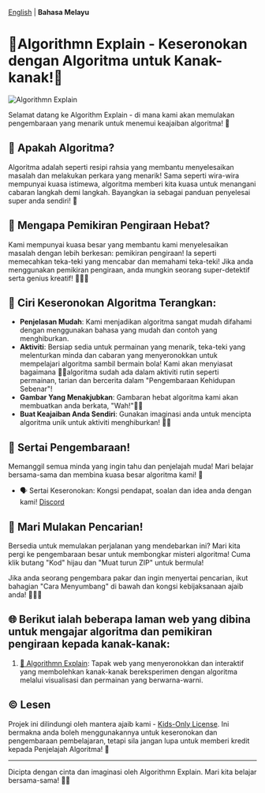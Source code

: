 ‎[English](https://github.com/AgentHitmanFaris/Algorithmn-Explain#readme) | **Bahasa Melayu**


[//]: # (/***DO NOT EDIT ABOVE THIS LINE***/)
# 🌟Algorithmn Explain - Keseronokan dengan Algoritma untuk Kanak-kanak!🌟

![Algorithmn Explain](pautan_ke_imej)

Selamat datang ke Algorithm Explain - di mana kami akan memulakan pengembaraan yang menarik untuk menemui keajaiban algoritma! 🚀

## 🌈 Apakah Algoritma?

Algoritma adalah seperti resipi rahsia yang membantu menyelesaikan masalah dan melakukan perkara yang menarik! Sama seperti wira-wira mempunyai kuasa istimewa, algoritma memberi kita kuasa untuk menangani cabaran langkah demi langkah. Bayangkan ia sebagai panduan penyelesai super anda sendiri! 💪

## 🌟 Mengapa Pemikiran Pengiraan Hebat?

Kami mempunyai kuasa besar yang membantu kami menyelesaikan masalah dengan lebih berkesan: pemikiran pengiraan! Ia seperti memecahkan teka-teki yang mencabar dan memahami teka-teki! Jika anda menggunakan pemikiran pengiraan, anda mungkin seorang super-detektif serta genius kreatif! 🕵️‍♀️🧠

## 🎉 Ciri Keseronokan Algoritma Terangkan:

- **Penjelasan Mudah**: Kami menjadikan algoritma sangat mudah difahami dengan menggunakan bahasa yang mudah dan contoh yang menghiburkan.
- **Aktiviti**: Bersiap sedia untuk permainan yang menarik, teka-teki yang melenturkan minda dan cabaran yang menyeronokkan untuk mempelajari algoritma sambil bermain bola! Kami akan menyiasat bagaimana 🎲🧩algoritma sudah ada dalam aktiviti rutin seperti permainan, tarian dan bercerita dalam "Pengembaraan Kehidupan Sebenar"!
- **Gambar Yang Menakjubkan**: Gambaran hebat algoritma kami akan membuatkan anda berkata, "Wah!"🎨✨
- **Buat Keajaiban Anda Sendiri**: Gunakan imaginasi anda untuk mencipta algoritma unik untuk aktiviti menghiburkan! 🌈🎉


## 🤝 Sertai Pengembaraan!

Memanggil semua minda yang ingin tahu dan penjelajah muda! Mari belajar bersama-sama dan membina kuasa besar algoritma kami! 🤗

- 🗣️ Sertai Keseronokan: Kongsi pendapat, soalan dan idea anda dengan kami! [Discord](https://discord.gg/8ZK6NCnf)
   <!--
   - 🐦 Tweet-Tweet: Ikuti kami di Twitter untuk kemas kini menarik dan penemuan yang menakjubkan! [pautan ke pemegang Twitter]
   - 📧 Hubungi Kami: Ada mesej rahsia untuk dihantar? Hubungi wira algoritma kami di [alamat e-mel]!
   -->

## 🎁 Mari Mulakan Pencarian!

Bersedia untuk memulakan perjalanan yang mendebarkan ini? Mari kita pergi ke pengembaraan besar untuk membongkar misteri algoritma! Cuma klik butang "Kod" hijau dan "Muat turun ZIP" untuk bermula!

Jika anda seorang pengembara pakar dan ingin menyertai pencarian, ikut bahagian "Cara Menyumbang" di bawah dan kongsi kebijaksanaan ajaib anda! 🧙‍♂️✨

## 🌐 Berikut ialah beberapa laman web yang dibina untuk mengajar algoritma dan pemikiran pengiraan kepada kanak-kanak:

1. [🌟 Algorithmn Explain](https://agenthitmanfaris.github.io/Algorithmn%20Explain/): Tapak web yang menyeronokkan dan interaktif yang membolehkan kanak-kanak bereksperimen dengan algoritma melalui visualisasi dan permainan yang berwarna-warni.


## ©️ Lesen

Projek ini dilindungi oleh mantera ajaib kami - [Kids-Only License](https://github.com/AgentHitmanFaris/Algorithmn-Explain/blob/Stable/docs/LICENSEms.md). Ini bermakna anda boleh menggunakannya untuk keseronokan dan pengembaraan pembelajaran, tetapi sila jangan lupa untuk memberi kredit kepada Penjelajah Algoritma! 🙌

---
Dicipta dengan cinta dan imaginasi oleh Algorithmn Explain. Mari kita belajar bersama-sama! 🚀🌈
